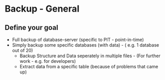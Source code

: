# Backup - General 

## Define your goal 

  * Full backup of database-server (specific to PIT - point-in-time)  
  * Simply backup some specific databases (with data) - ( e.g. 1 database out of 20) 
    * Backup Structure and Data seperately in multiple files - (For further work - e.g. for developers) 
    * Extract data from a specific table (because of problems that came up) 
